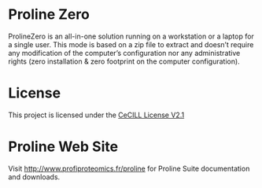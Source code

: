 # Proline Zero

ProlineZero is an all-in-one solution running on a workstation or a laptop for a single user. This mode is based on a zip file to extract and doesn’t require any modification of the computer’s configuration nor any administrative rights (zero installation & zero footprint on the computer configuration).

# License

This project is licensed under the [CeCILL License V2.1](http://www.cecill.info/licences/Licence_CeCILL_V2.1-en.html)

# Proline Web Site
 
 Visit http://www.profiproteomics.fr/proline for Proline Suite documentation and downloads.
